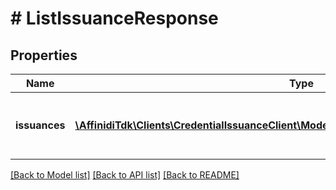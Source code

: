 # # ListIssuanceResponse

## Properties

Name | Type | Description | Notes
------------ | ------------- | ------------- | -------------
**issuances** | [**\AffinidiTdk\Clients\CredentialIssuanceClient\Model\ListIssuanceResponseIssuancesInner[]**](ListIssuanceResponseIssuancesInner.md) | The list of all issuances for the Project |

[[Back to Model list]](../../README.md#models) [[Back to API list]](../../README.md#endpoints) [[Back to README]](../../README.md)
